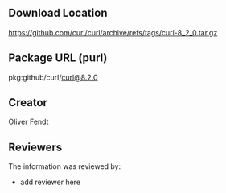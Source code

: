## Download Location

https://github.com/curl/curl/archive/refs/tags/curl-8_2_0.tar.gz

## Package URL (purl)

pkg:github/curl/curl@8.2.0

## Creator

Oliver Fendt

## Reviewers

The information was reviewed by:

* add reviewer here
